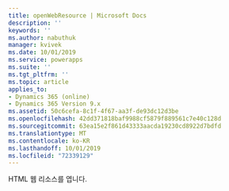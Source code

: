 ```yaml
---
title: openWebResource | Microsoft Docs
description: ''
keywords: ''
ms.author: nabuthuk
manager: kvivek
ms.date: 10/01/2019
ms.service: powerapps
ms.suite: ''
ms.tgt_pltfrm: ''
ms.topic: article
applies_to:
- Dynamics 365 (online)
- Dynamics 365 Version 9.x
ms.assetid: 50c6cefa-8c1f-4f67-aa3f-de93dc12d3be
ms.openlocfilehash: 42dd371818baf9988cf5879f889561c7e40c128d
ms.sourcegitcommit: 63ea15e2f861d43333aacda19230cd8922d7bdfd
ms.translationtype: MT
ms.contentlocale: ko-KR
ms.lasthandoff: 10/01/2019
ms.locfileid: "72339129"
---
```

HTML 웹 리소스를 엽니다. 
